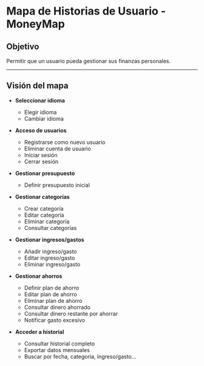 # Mapa de Historias de Usuario - MoneyMap

##  Objetivo
Permitir que un usuario pueda gestionar sus finanzas personales.

---

## Visión del mapa

- **Seleccionar idioma**
    - Elegir idioma
    - Cambiar idioma

- **Acceso de usuarios**
    - Registrarse como nuevo usuario
    - Eliminar cuenta de usuario
    - Iniciar sesión
    - Cerrar sesión

- **Gestionar presupuesto**
    - Definir presupuesto inicial

- **Gestionar categorías**
    - Crear categoría
    - Editar categoría
    - Eliminar categoría
    - Consultar categorías

- **Gestionar ingresos/gastos**
    - Añadir ingreso/gasto
    - Editar ingreso/gasto
    - Eliminar ingreso/gasto

- **Gestionar ahorros**
    - Definir plan de ahorro
    - Editar plan de ahorro
    - Eliminar plan de ahorro
    - Consultar dinero ahorrado
    - Consultar dinero restante por ahorrar
    - Notificar gasto excesivo

- **Acceder a historial**
    - Consultar historial completo
    - Exportar datos mensuales
    - Buscar por fecha, categoría, ingreso/gasto...